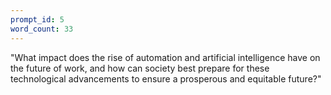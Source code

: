 ```yaml
---
prompt_id: 5
word_count: 33
---
```


"What impact does the rise of automation and artificial intelligence have on the future of work, and how can society best prepare for these technological advancements to ensure a prosperous and equitable future?"
